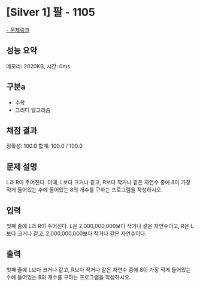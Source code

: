 # [Silver 1] 팔 - 1105

<a href="https://www.acmicpc.net/problem/1105">- 문제링크</a>

## 성능 요약

메모리: 2020KB, 시간: 0ms

## 구분a

- 수학
- 그리디 알고리즘

## 채점 결과

정확성: 100.0
합계: 100.0 / 100.0

## 문제 설명

L과 R이 주어진다. 이때, L보다 크거나 같고, R보다 작거나 같은 자연수 중에 8이 가장 적게 들어있는 수에 들어있는 8의 개수를 구하는 프로그램을 작성하시오.

## 입력

첫째 줄에 L과 R이 주어진다. L은 2,000,000,000보다 작거나 같은 자연수이고, R은 L보다 크거나 같고, 2,000,000,000보다 작거나 같은 자연수이다.

## 출력

첫째 줄에 L보다 크거나 같고, R보다 작거나 같은 자연수 중에 8이 가장 적게 들어있는 수에 들어있는 8의 개수를 구하는 프로그램을 작성하시오.
